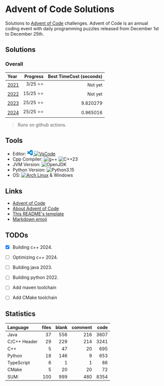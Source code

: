 # Advent of Code Solutions

Solutions to [Advent of Code](https://adventofcode.com/) challenges. Advent of Code is an annual coding event with daily programming puzzles released from December 1st to December 25th.

## Solutions

### Overall

 | Year                                |    Progress | Best TimeCost (seconds) |
 | :---------------------------------- |    -------: | ----------------------: |
 | [2021](./TypeScript/2021/README.md) |  3/25 ⭐⭐ |               Not yet   |
 | [2022](./Python/2022/README.md)     | 15/25 ⭐⭐ |               Not yet   |
 | [2023](./Java/2023/README.md)       | 25/25 ⭐⭐ |               9.820279  |
 | [2024](./Cpp/2024/README.md)        | 25/25 ⭐⭐ |               0.965016  |

> Runs on github actions.

## Tools

- Editor: [![VSCode](<images/code-stable.png>) ![VsCode](https://img.shields.io/badge/VsCode-blue)](https://code.visualstudio.com)
- Cpp Compiler: ![g++](https://img.shields.io/badge/(GCC)%2015.1.1%2020250425-grey) ![C++23](https://img.shields.io/badge/C%2B%2B-23-purple?logo=C%2B%2B)
- JVM Version: ![OpenJDK](https://img.shields.io/badge/OpenJDK-21-white?logo=OpenJDK)
- Python Version: ![Python3.15](https://img.shields.io/badge/Python-3.13.5-white?logo=Python)
- OS: [![Arch Linux](https://img.shields.io/badge/Arch%20Linux-grey?logo=Archlinux)](https://www.archlinux.org) & Windows

## Links

- [Advent of Code](https://adventofcode.com/)
- [About Advent of Code](https://adventofcode.com/about)
- [This README's template](https://github.com/TrueBurn/advent-of-code)
- [Markdown emoji](<https://gist.github.com/rxaviers/7360908>)

## TODOs

- [x] Building c++ 2024.
- [ ] Optimizing c++ 2024.
- [ ] Building java 2023.
- [ ] Building python 2022.

- [ ] Add maven toolchain
- [ ] Add CMake toolchain

## Statistics

Language           |         files|         blank|       comment|          code
:-------           |         ----:|         ----:|       ------:|          ---:
Java               |            37|           556|           216|          3607
C/C++ Header       |            29|           229|           214|          3241
C++                |             5|            47|            20|           695
Python             |            18|           146|             9|           653
TypeScript         |             6|             1|             1|            86
CMake              |             5|            20|            20|            72
SUM:               |           100|           999|           480|          8354
